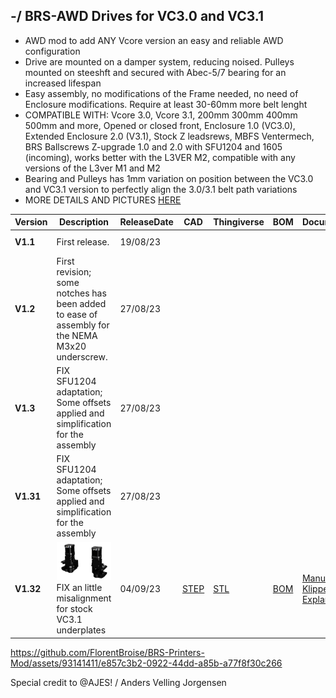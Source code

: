 ## -/ BRS-AWD Drives for VC3.0 and VC3.1

- AWD mod to add ANY Vcore version an easy and reliable AWD configuration
- Drive are mounted on a damper system, reducing noised. Pulleys mounted on steeshft and secured with Abec-5/7 bearing for an increased lifespan
- Easy assembly, no modifications of the Frame needed, no need of Enclosure modifications. Require at least 30-60mm more belt lenght
- COMPATIBLE WITH: Vcore 3.0, Vcore 3.1, 200mm 300mm 400mm 500mm and more, Opened or closed front, Enclosure 1.0 (VC3.0), Extended Enclosure 2.0 (V3.1), Stock Z leadsrews, MBFS Ventermech, BRS Ballscrews Z-upgrade 1.0 and 2.0 with SFU1204 and 1605 (incoming), works better with the L3VER M2, compatible with any versions of the L3ver M1 and M2
- Bearing and Pulleys has 1mm variation on position between the VC3.0 and VC3.1 version to perfectly align the 3.0/3.1 belt path variations
- MORE DETAILS AND PICTURES [HERE](https://store.brs-engineering.com/products/brs-awd-drive-1-1)

Version|Description|ReleaseDate|CAD|Thingiverse|BOM|Documentation|License|Order
-------------|-----------|-----------|-----------|------------|------------|------------|-----------|-----------
**V1.1**|First release. |19/08/23|||||![alt text](/image/license.png)|
**V1.2**|First revision; some notches has been added to ease of assembly for the NEMA M3x20 underscrew. |27/08/23|||||![alt text](/image/license.png)|
**V1.3**|FIX SFU1204 adaptation; Some offsets applied and simplification for the assembly |27/08/23|| |||![alt text](/image/license.png)|
**V1.31**|FIX SFU1204 adaptation; Some offsets applied and simplification for the assembly |27/08/23|| |||![alt text](/image/license.png)|
**V1.32**|![alt text](/image/and.PNG)<br> FIX an little misalignment for stock VC3.1 underplates |04/09/23|[STEP](https://github.com/FlorentBroise/BRS-Printers-Mod/blob/main/cad/BRS-AWD-Drive-1-1.zip)| [STL](https://www.printables.com/model/557508-brs-awd-drive-for-vcore-3031) |[BOM](https://github.com/FlorentBroise/BRS-Printers-Mod/blob/main/bom/BOM-AWD1.pdf)|[Manual](https://github.com/FlorentBroise/BRS-Printers-Mod/cad/BRS-AWD-Drive-v132.pdf) / [Klipper-CFG](https://github.com/FlorentBroise/BRS-Printers-Mod/tree/main/manuals/KlipperconfAWD.pdf)  /  [Explanation](https://github.com/FlorentBroise/BRS-Printers-Mod/tree/main/manuals/BRS-AWD-Driver-Part-explanations.pdf)|![alt text](/image/license.png)|[SHOP](https://store.brs-engineering.com/products/brs-awd-drive-1-1)



https://github.com/FlorentBroise/BRS-Printers-Mod/assets/93141411/e857c3b2-0922-44dd-a85b-a77f8f30c266



Special credit to @AJES! / Anders Velling Jorgensen
